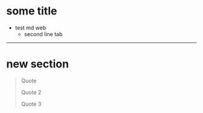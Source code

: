 # some title
- test md web
  - second line tab

____________________

# new section

> Quote
>
> Quote 2
>
> Quote 3

<script src="js/custom.js" id="cst_script"></script>
